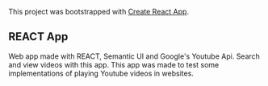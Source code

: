 This project was bootstrapped with [Create React App](https://github.com/facebook/create-react-app).

## REACT App

Web app made with REACT, Semantic UI and Google's Youtube Api. Search and view videos with this app. This app was made to test some implementations of playing Youtube videos in websites.
